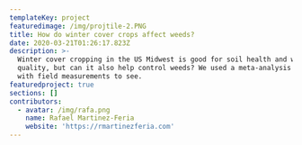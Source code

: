 ```yaml
---
templateKey: project
featuredimage: /img/projtile-2.PNG
title: How do winter cover crops affect weeds?
date: 2020-03-21T01:26:17.823Z
description: >-
  Winter cover cropping in the US Midwest is good for soil health and water
  quality, but can it also help control weeds? We used a meta-analysis coupled
  with field measurements to see. 
featuredproject: true
sections: []
contributors:
  - avatar: /img/rafa.png
    name: Rafael Martinez-Feria
    website: 'https://rmartinezferia.com'
---
```


